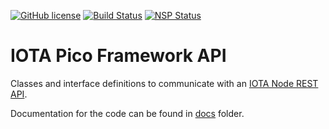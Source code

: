[![GitHub license](https://img.shields.io/badge/license-MIT-blue.svg)](https://raw.githubusercontent.com/iotaeco/iota-pico-api/master/LICENSE) [![Build Status](https://travis-ci.org/iotaeco/iota-pico-api.svg?branch=master)](https://travis-ci.org/iotaeco/iota-pico-api) [![NSP Status](https://nodesecurity.io/orgs/iotaeco/projects/9794846f-f5bf-4099-af2e-57edbbe2359f/badge)](https://nodesecurity.io/orgs/iotaeco/projects/9794846f-f5bf-4099-af2e-57edbbe2359f)

# IOTA Pico Framework API

Classes and interface definitions to communicate with an [IOTA Node REST API](https://iota.readme.io/reference).

Documentation for the code can be found in [docs](./docs/) folder.